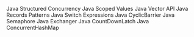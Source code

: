 Java Structured Concurrency
Java Scoped Values
Java Vector API
Java Records Patterns
Java Switch Expressions
Java CyclicBarrier
Java Semaphore
Java Exchanger
Java CountDownLatch
Java ConcurrentHashMap